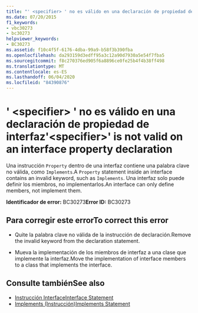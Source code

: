 ```yaml
---
title: "' <specifier> ' no es válido en una declaración de propiedad de interfaz"
ms.date: 07/20/2015
f1_keywords:
- vbc30273
- bc30273
helpviewer_keywords:
- BC30273
ms.assetid: f10c4f5f-6176-4dba-99a9-b58f3b390fba
ms.openlocfilehash: da293159d3edff95a3c12a90d7930a5e54f7fba5
ms.sourcegitcommit: f8c270376ed905f6a8896ce0fe25b4f4b38ff498
ms.translationtype: MT
ms.contentlocale: es-ES
ms.lasthandoff: 06/04/2020
ms.locfileid: "84390876"
---
```

# <a name="specifier-is-not-valid-on-an-interface-property-declaration"></a><span data-ttu-id="0bce3-102">' \<specifier> ' no es válido en una declaración de propiedad de interfaz</span><span class="sxs-lookup"><span data-stu-id="0bce3-102">'\<specifier>' is not valid on an interface property declaration</span></span>
<span data-ttu-id="0bce3-103">Una instrucción `Property` dentro de una interfaz contiene una palabra clave no válida, como `Implements`.</span><span class="sxs-lookup"><span data-stu-id="0bce3-103">A `Property` statement inside an interface contains an invalid keyword, such as `Implements`.</span></span> <span data-ttu-id="0bce3-104">Una interfaz solo puede definir los miembros, no implementarlos.</span><span class="sxs-lookup"><span data-stu-id="0bce3-104">An interface can only define members, not implement them.</span></span>  
  
 <span data-ttu-id="0bce3-105">**Identificador de error:** BC30273</span><span class="sxs-lookup"><span data-stu-id="0bce3-105">**Error ID:** BC30273</span></span>  
  
## <a name="to-correct-this-error"></a><span data-ttu-id="0bce3-106">Para corregir este error</span><span class="sxs-lookup"><span data-stu-id="0bce3-106">To correct this error</span></span>  
  
- <span data-ttu-id="0bce3-107">Quite la palabra clave no válida de la instrucción de declaración.</span><span class="sxs-lookup"><span data-stu-id="0bce3-107">Remove the invalid keyword from the declaration statement.</span></span>  
  
- <span data-ttu-id="0bce3-108">Mueva la implementación de los miembros de interfaz a una clase que implemente la interfaz.</span><span class="sxs-lookup"><span data-stu-id="0bce3-108">Move the implementation of interface members to a class that implements the interface.</span></span>  
  
## <a name="see-also"></a><span data-ttu-id="0bce3-109">Consulte también</span><span class="sxs-lookup"><span data-stu-id="0bce3-109">See also</span></span>

- [<span data-ttu-id="0bce3-110">Instrucción Interface</span><span class="sxs-lookup"><span data-stu-id="0bce3-110">Interface Statement</span></span>](../language-reference/statements/interface-statement.md)
- [<span data-ttu-id="0bce3-111">Implements (Instrucción)</span><span class="sxs-lookup"><span data-stu-id="0bce3-111">Implements Statement</span></span>](../language-reference/statements/implements-statement.md)
